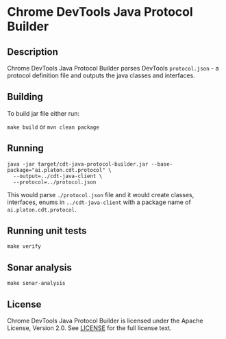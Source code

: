 # Chrome DevTools Java Protocol Builder

## Description

Chrome DevTools Java Protocol Builder parses DevTools `protocol.json` - a protocol definition file and outputs the java classes and interfaces.
 
## Building

To build jar file either run:

`make build` or `mvn clean package`

## Running

```
java -jar target/cdt-java-protocol-builder.jar --base-package="ai.platon.cdt.protocol" \
  --output=../cdt-java-client \
  --protocol=../protocol.json
```

This would parse `./protocol.json` file and it would create classes, interfaces, enums in `../cdt-java-client` with a package name of `ai.platon.cdt.protocol`.

## Running unit tests

`make verify`

## Sonar analysis

`make sonar-analysis`

## License

Chrome DevTools Java Protocol Builder is licensed under the Apache License, Version 2.0. See [LICENSE](LICENSE.txt) for the full license text.
